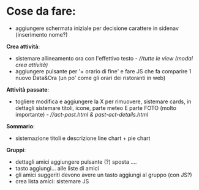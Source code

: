 # Cose da fare:
        
- aggiungere schermata iniziale per decisione carattere in sidenav (inserimento nome?)

**Crea attività**:        
- sistemare allineamento ora con l'effettivo testo - *//tutte le view (modal crea attività)*       
- aggiungere pulsante per '+ orario di fine' e fare JS che fa comparire 1 nuovo Data&Ora (un po' come gli orari dei ristoranti in web)
    
**Attività passate**:     
- togliere modifica e aggiungere la X per rimuovere, sistemare cards, in dettagli sistemare titoli, icone, parte meteo E parte FOTO (molto importante) - *//act-past.html & past-act-details.html*       

**Sommario**:       
- sistemazione titoli e descrizione line chart + pie chart      

**Gruppi**:      
- dettagli amici aggiungere pulsante (?) sposta ....     
- tasto aggiungi... alle liste di amici
- gli amici suggeriti devono avere un tasto aggiungi al gruppo (con JS?)     
- crea lista amici: sistemare JS